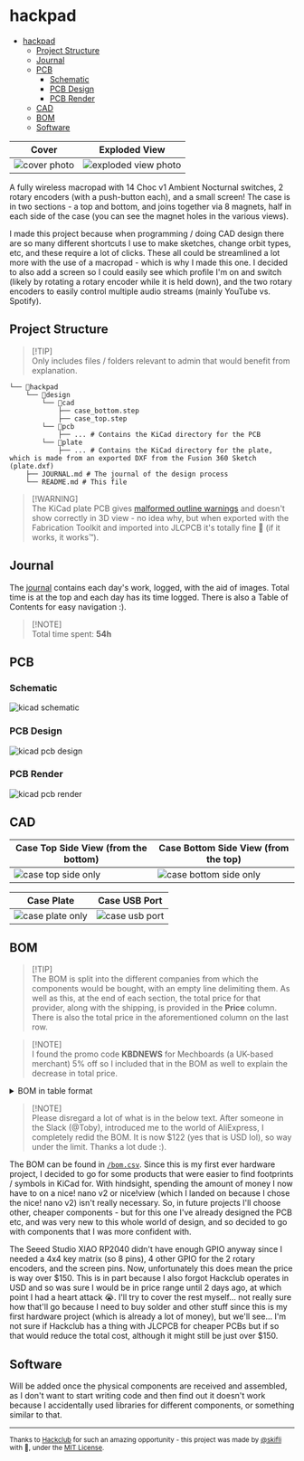 # hackpad

- [hackpad](#hackpad)
  - [Project Structure](#project-structure)
  - [Journal](#journal)
  - [PCB](#pcb)
    - [Schematic](#schematic)
    - [PCB Design](#pcb-design)
    - [PCB Render](#pcb-render)
  - [CAD](#cad)
  - [BOM](#bom)
  - [Software](#software)

| Cover                            | Exploded View                                    |
| -------------------------------- | ------------------------------------------------ |
| ![cover photo](assets/cover.png) | ![exploded view photo](assets/exploded-view.jpg) |

A fully wireless macropad with 14 Choc v1 Ambient Nocturnal switches, 2 rotary encoders (with a push-button each), and a small screen! The case is in two sections - a top and bottom, and joins together via 8 magnets, half in each side of the case (you can see the magnet holes in the various views).

I made this project because when programming / doing CAD design there are so many different shortcuts I use to make sketches, change orbit types, etc, and these require a lot of clicks. These all could be streamlined a lot more with the use of a macropad - which is why I made this one. I decided to also add a screen so I could easily see which profile I'm on and switch (likely by rotating a rotary encoder while it is held down), and the two rotary encoders to easily control multiple audio streams (mainly YouTube vs. Spotify).

## Project Structure

> [!TIP]\
> Only includes files / folders relevant to admin that would benefit from explanation.

```
└── 📁hackpad
    └── 📁design
        └── 📁cad
            ├── case_bottom.step
            ├── case_top.step
        └── 📁pcb
            ├── ... # Contains the KiCad directory for the PCB
        └── 📁plate
            ├── ... # Contains the KiCad directory for the plate, which is made from an exported DXF from the Fusion 360 Sketch (plate.dxf)
    ├── JOURNAL.md # The journal of the design process
    └── README.md # This file
```

> [!WARNING]\
> The KiCad plate PCB gives [malformed outline warnings](JOURNAL.md#20072025) and doesn't show correctly in 3D view - no idea why, but when exported with the Fabrication Toolkit and imported into JLCPCB it's totally fine 🗿 (if it works, it works™). 

## Journal

The [journal](JOURNAL.md) contains each day's work, logged, with the aid of images. Total time is at the top and each day has its time logged. There is also a Table of Contents for easy navigation :).

> [!NOTE]\
> Total time spent: **54h**

## PCB

### Schematic

![kicad schematic](assets/schematic.svg)

### PCB Design

![kicad pcb design](assets/pcb-design.svg)

### PCB Render

![kicad pcb render](assets/pcb-render.png)

## CAD

| Case Top Side View (from the bottom)                 | Case Bottom Side View (from the top)                       |
| ---------------------------------------------------- | ---------------------------------------------------------- |
| ![case top side only](assets/case-top-side-only.png) | ![case bottom side only](assets/case-bottom-side-only.png) |

| Case Plate                                     | Case USB Port                              |
| ---------------------------------------------- | ------------------------------------------ |
| ![case plate only](assets/case-plate-only.png) | ![case usb port](assets/case-usb-port.png) |

## BOM

> [!TIP]\
> The BOM is split into the different companies from which the components would be bought, with an empty line delimiting them. As well as this, at the end of each section, the total price for that provider, along with the shipping, is provided in the **Price** column. There is also the total price in the aforementioned column on the last row.

> [!NOTE]\
> I found the promo code **KBDNEWS** for Mechboards (a UK-based merchant) 5% off so I included that in the BOM as well to explain the decrease in total price.

<details closed>
<summary>BOM in table format</summary>
| Component                               | Description                     | Notes                                                                                          | Quantity | Price      | Shipping                 | Provider   | Link                                                                                                                                                                                                                                                                 |
| --------------------------------------- | ------------------------------- | ---------------------------------------------------------------------------------------------- | -------- | ---------- | ------------------------ | ---------- | -------------------------------------------------------------------------------------------------------------------------------------------------------------------------------------------------------------------------------------------------------------------- |
| Kailh Choc Hotswap Sockets              | V1 (Pack of 10)                 |                                                                                                | 2        | £6.00      | £1.81                    | Mechboards | [Link](https://mechboards.co.uk/products/kailh-choc-hotswap-sockets?variant=40427263754445)                                                                                                                                                                          |
| DDC Choc (v1) PBT Blank Keycaps - White | White Keycaps / 1u (Pack of 10) |                                                                                                | 1        | £4.50      |                          |            | [Link](https://mechboards.co.uk/products/ddc-choc-pbt-blank-keycaps?variant=47587896426701)                                                                                                                                                                          |
| DDC Choc (v1) PBT Blank Keycaps - Black | Black Keycaps / 1u (Pack of 10) |                                                                                                | 1        | £4.50      |                          |            | [Link](https://mechboards.co.uk/products/ddc-choc-pbt-blank-keycaps?variant=47405364576461)                                                                                                                                                                          |
| lowprokb Choc (V1) Ambients Nocturnal   | (Pack of 10)                    |                                                                                                | 2        | £19.00     |                          |            | [Link](https://mechboards.co.uk/products/lowprokb-ambients-silent-linear-nocturnal-choc-v1?variant=47588169908429)                                                                                                                                                   |
| KBDNEWS Promo Code                      |                                 |                                                                                                |          | -5%        |                          |            |                                                                                                                                                                                                                                                                      |
| **Total (Mechboards)**                  |                                 |                                                                                                |          | **£34.11** | **Included on the left** |            |                                                                                                                                                                                                                                                                      |
| nice!nano v2                            |                                 | Compatible board                                                                               | 1        | £2.99      | £2.99 (Base)             | AliExpress | [Link](https://www.aliexpress.com/item/1005006035267231.html?spm=a2g0o.cart.0.0.67c738da1ajl1F&mp=1&pdp_npi=5%40dis%21GBP%21GBP%202.99%21GBP%202.99%21%21GBP%202.99%21%21%21%40211b441e17531052016778999e3b33%2112000035421753155%21ct%21UK%216417491436%21%211%210) |
| nice!view                               |                                 | Compatible screen (without headers)                                                            | 1        | £12.69     |                          |            | [Link](https://www.aliexpress.com/item/1005008115497843.html)                                                                                                                                                                                                        |
| Header Pins                             | 1x5 Pins (50 PCS)               | Headers for the above screen since it doesn't come with them                                   | 1        | £1.15      |                          |            | [Link](https://www.aliexpress.com/item/4000988113226.html)                                                                                                                                                                                                           |
| Tiny Disc Magnet                        | 4x3mm (100 PCS)                 | To join the top and bottom of the case                                                         | 1        | £4.86      | £2.96                    |            | [Link](https://www.aliexpress.com/item/1005009177139622.html)                                                                                                                                                                                                        |
| SMT SOD-123 Diodes                      | 100 PCS                         | For the switches                                                                               | 1        | £1.11      |                          |            | [Link](https://www.aliexpress.com/item/4000685043735.html)                                                                                                                                                                                                           |
| Heat Shrink Tubes                       |                                 | Because I'm going to some wires to join the switch inbetween the nice! nano v2 and the battery | 1        | £1.35      |                          |            | [Link](https://www.aliexpress.com/item/1005008146302901.html)                                                                                                                                                                                                        |
| JST PH Plug Connector with Wire         | MALE 2P 100mm (5 PCS)           | Same as above                                                                                  | 1        | £0.34      | £1.94                    |            | [Link](https://www.aliexpress.com/item/1005008864177105.html)                                                                                                                                                                                                        |
| JST PH Plug Connector with Wire         | FEMALE 2P 100mm (5 PCS)         | Same as above                                                                                  | 1        | £0.49      | £1.94                    |            | [Link](https://www.aliexpress.com/item/1005008864177105.html)                                                                                                                                                                                                        |
| Bumper Feet                             | 5mm x 2mm (100PCS)              | For the bottom of the case and the PCB                                                         | 1        | £1.59      |                          |            | [Link](https://www.aliexpress.com/item/1005004068119765.html)                                                                                                                                                                                                        |
| **Total (AliExpress)**                  |                                 |                                                                                                |          | **£34.59** | **Included on the left** |            |                                                                                                                                                                                                                                                                      |
| 150mAh 3.7V LiPo Battery                |                                 | To power the system                                                                            | 1        | £4.50      | £7.80                    | PiHut      | [Link](https://thepihut.com/products/150mah-3-7v-lipo-battery?variant=42388690993347)                                                                                                                                                                                |
| Breadboard-friendly SPDT Slide Switch   |                                 | To power on / off the system                                                                   | 1        | £0.80      |                          |            | [Link](https://thepihut.com/products/breadboard-friendly-spdt-slide-switch?variant=27740501649)                                                                                                                                                                      |
| Rotary Encoder + Extras                 |                                 |                                                                                                | 2        | £8.60      |                          |            | [Link](https://thepihut.com/products/rotary-encoder-extras?variant=27740417681)                                                                                                                                                                                      |
| **Total (PiHut)**                       |                                 |                                                                                                |          | **£21.70** | **Included on the left** |            |                                                                                                                                                                                                                                                                      |
| **TOTAL**                               |                                 |                                                                                                |          | **£90.40** |                          |            |                                                                                                                                                                                                                                                                      |
</details>

> [!NOTE]\
> Please disregard a lot of what is in the below text. After someone in the Slack (@Toby), introduced me to the world of AliExpress, I completely redid the BOM. It is now $122 (yes that is USD lol), so way under the limit. Thanks a lot dude :).

The BOM can be found in [`/bom.csv`](bom.csv). Since this is my first ever hardware project, I decided to go for some products that were easier to find footprints / symbols in KiCad for. With hindsight, spending the amount of money I now have to on a nice! nano v2 or nice!view (which I landed on because I chose the nice! nano v2) isn't really necessary. So, in future projects I'll choose other, cheaper components - but for this one I've already designed the PCB etc, and was very new to this whole world of design, and so decided to go with components that I was more confident with.

The Seeed Studio XIAO RP2040 didn't have enough GPIO anyway since I needed a 4x4 key matrix (so 8 pins), 4 other GPIO for the 2 rotary encoders, and the screen pins. Now, unfortunately this does mean the price is way over $150. This is in part because I also forgot Hackclub operates in USD and so was sure I would be in price range until 2 days ago, at which point I had a heart attack 😭. I'll try to cover the rest myself... not really sure how that'll go because I need to buy solder and other stuff since this is my first hardware project (which is already a lot of money), but we'll see... I'm not sure if Hackclub has a thing with JLCPCB for cheaper PCBs but if so that would reduce the total cost, although it might still be just over $150.

## Software

Will be added once the physical components are received and assembled, as I don't want to start writing code and then find out it doesn't work because I accidentally used libraries for different components, or something similar to that.

---
<sub>Thanks to [Hackclub](https://hackclub.com) for such an amazing opportunity - this project was made by [@skifli](https://github.com/skifli) with 🩷, under the [MIT License](LICENSE).</sub>